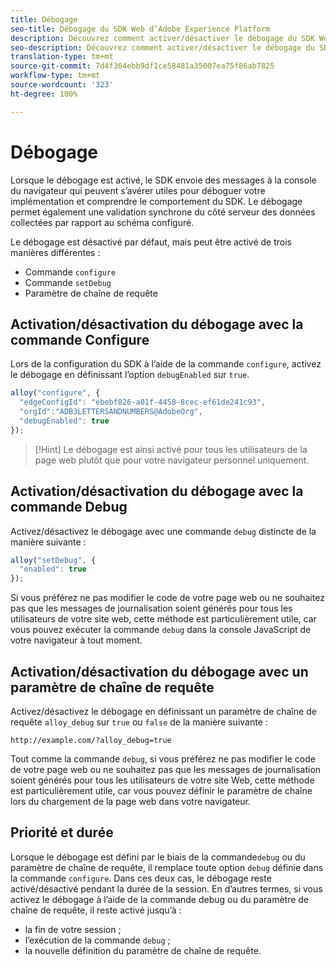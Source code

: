 ```yaml
---
title: Débogage
seo-title: Débogage du SDK Web d’Adobe Experience Platform
description: Découvrez comment activer/désactiver le débogage du SDK Web d’Experience Platform
seo-description: Découvrez comment activer/désactiver le débogage du SDK Web d’Experience Platform
translation-type: tm+mt
source-git-commit: 7d4f364ebb9df1ce58481a35007ea75f86ab7825
workflow-type: tm+mt
source-wordcount: '323'
ht-degree: 100%

---
```



# Débogage

Lorsque le débogage est activé, le SDK envoie des messages à la console du navigateur qui peuvent s’avérer utiles pour déboguer votre implémentation et comprendre le comportement du SDK. Le débogage permet également une validation synchrone du côté serveur des données collectées par rapport au schéma configuré.

Le débogage est désactivé par défaut, mais peut être activé de trois manières différentes :

* Commande `configure`
* Commande `setDebug`
* Paramètre de chaîne de requête

## Activation/désactivation du débogage avec la commande Configure

Lors de la configuration du SDK à l’aide de la commande `configure`, activez le débogage en définissant l’option `debugEnabled` sur `true`.

```javascript
alloy("configure", {
  "edgeConfigId": "ebebf826-a01f-4458-8cec-ef61de241c93",
  "orgId":"ADB3LETTERSANDNUMBERS@AdobeOrg",
  "debugEnabled": true
});
```

>[!Hint]
>Le débogage est ainsi activé pour tous les utilisateurs de la page web plutôt que pour votre navigateur personnel uniquement.

## Activation/désactivation du débogage avec la commande Debug

Activez/désactivez le débogage avec une commande `debug` distincte de la manière suivante :

```javascript
alloy("setDebug", {
  "enabled": true
});
```

Si vous préférez ne pas modifier le code de votre page web ou ne souhaitez pas que les messages de journalisation soient générés pour tous les utilisateurs de votre site web, cette méthode est particulièrement utile, car vous pouvez exécuter la commande `debug` dans la console JavaScript de votre navigateur à tout moment.

## Activation/désactivation du débogage avec un paramètre de chaîne de requête

Activez/désactivez le débogage en définissant un paramètre de chaîne de requête `alloy_debug` sur `true` ou `false` de la manière suivante :

```HTTP
http://example.com/?alloy_debug=true
```

Tout comme la commande `debug`, si vous préférez ne pas modifier le code de votre page web ou ne souhaitez pas que les messages de journalisation soient générés pour tous les utilisateurs de votre site Web, cette méthode est particulièrement utile, car vous pouvez définir le paramètre de chaîne lors du chargement de la page web dans votre navigateur.

## Priorité et durée

Lorsque le débogage est défini par le biais de la commande`debug` ou du paramètre de chaîne de requête, il remplace toute option `debug` définie dans la commande `configure`. Dans ces deux cas, le débogage reste activé/désactivé pendant la durée de la session. En d’autres termes, si vous activez le débogage à l’aide de la commande debug ou du paramètre de chaîne de requête, il reste activé jusqu’à :

* la fin de votre session ;
* l’exécution de la commande `debug` ;
* la nouvelle définition du paramètre de chaîne de requête.
